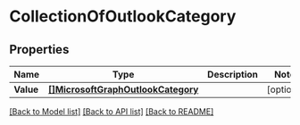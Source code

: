# CollectionOfOutlookCategory

## Properties

Name | Type | Description | Notes
------------ | ------------- | ------------- | -------------
**Value** | [**[]MicrosoftGraphOutlookCategory**](microsoft.graph.outlookCategory.md) |  | [optional] 

[[Back to Model list]](../README.md#documentation-for-models) [[Back to API list]](../README.md#documentation-for-api-endpoints) [[Back to README]](../README.md)


